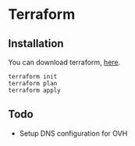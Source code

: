 # Terraform

## Installation

You can download terraform, [here](https://www.terraform.io/downloads.html).

```shell
terraform init
terraform plan
terraform apply
```

## Todo

- Setup DNS configuration for OVH